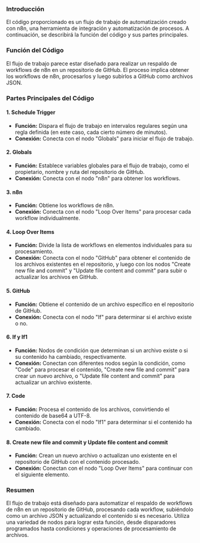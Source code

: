### Introducción
El código proporcionado es un flujo de trabajo de automatización creado con n8n, una herramienta de integración y automatización de procesos. A continuación, se describirá la función del código y sus partes principales.

### Función del Código
El flujo de trabajo parece estar diseñado para realizar un respaldo de workflows de n8n en un repositorio de GitHub. El proceso implica obtener los workflows de n8n, procesarlos y luego subirlos a GitHub como archivos JSON.

### Partes Principales del Código

#### 1. **Schedule Trigger**
- **Función:** Dispara el flujo de trabajo en intervalos regulares según una regla definida (en este caso, cada cierto número de minutos).
- **Conexión:** Conecta con el nodo "Globals" para iniciar el flujo de trabajo.

#### 2. **Globals**
- **Función:** Establece variables globales para el flujo de trabajo, como el propietario, nombre y ruta del repositorio de GitHub.
- **Conexión:** Conecta con el nodo "n8n" para obtener los workflows.

#### 3. **n8n**
- **Función:** Obtiene los workflows de n8n.
- **Conexión:** Conecta con el nodo "Loop Over Items" para procesar cada workflow individualmente.

#### 4. **Loop Over Items**
- **Función:** Divide la lista de workflows en elementos individuales para su procesamiento.
- **Conexión:** Conecta con el nodo "GitHub" para obtener el contenido de los archivos existentes en el repositorio, y luego con los nodos "Create new file and commit" y "Update file content and commit" para subir o actualizar los archivos en GitHub.

#### 5. **GitHub**
- **Función:** Obtiene el contenido de un archivo específico en el repositorio de GitHub.
- **Conexión:** Conecta con el nodo "If" para determinar si el archivo existe o no.

#### 6. **If y If1**
- **Función:** Nodos de condición que determinan si un archivo existe o si su contenido ha cambiado, respectivamente.
- **Conexión:** Conectan con diferentes nodos según la condición, como "Code" para procesar el contenido, "Create new file and commit" para crear un nuevo archivo, o "Update file content and commit" para actualizar un archivo existente.

#### 7. **Code**
- **Función:** Procesa el contenido de los archivos, convirtiendo el contenido de base64 a UTF-8.
- **Conexión:** Conecta con el nodo "If1" para determinar si el contenido ha cambiado.

#### 8. **Create new file and commit y Update file content and commit**
- **Función:** Crean un nuevo archivo o actualizan uno existente en el repositorio de GitHub con el contenido procesado.
- **Conexión:** Conectan con el nodo "Loop Over Items" para continuar con el siguiente elemento.

### Resumen
El flujo de trabajo está diseñado para automatizar el respaldo de workflows de n8n en un repositorio de GitHub, procesando cada workflow, subiéndolo como un archivo JSON y actualizando el contenido si es necesario. Utiliza una variedad de nodos para lograr esta función, desde disparadores programados hasta condiciones y operaciones de procesamiento de archivos.
